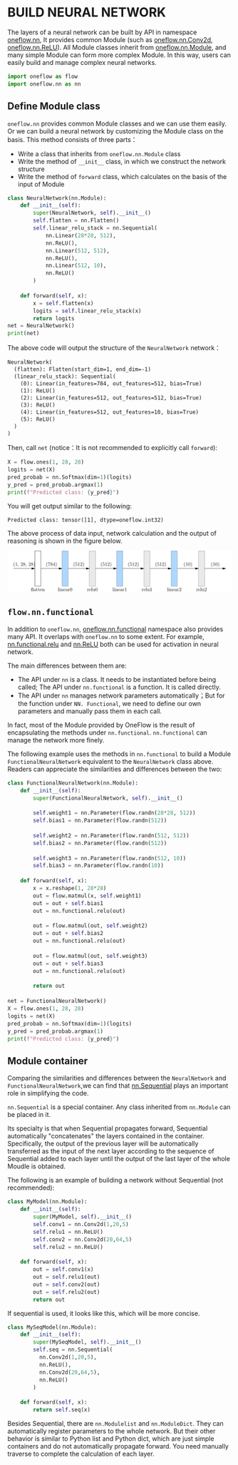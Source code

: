 # BUILD NEURAL NETWORK

The layers of a neural network can be built by API in namespace [oneflow.nn](https://oneflow.readthedocs.io/en/master/nn.html), It provides common Module (such as [oneflow.nn.Conv2d](https://oneflow.readthedocs.io/en/master/nn.html?highlight=oneflow.nn.Conv2D#oneflow.nn.Conv2d), [oneflow.nn.ReLU](https://oneflow.readthedocs.io/en/master/nn.html?highlight=oneflow.nn.ReLU#oneflow.nn.ReLU)). All Module classes inherit from [oneflow.nn.Module](https://oneflow.readthedocs.io/en/master/module.html#oneflow.nn.Module), and many simple Module can form more complex Module. In this way, users can easily build and manage complex neural networks.

```python
import oneflow as flow
import oneflow.nn as nn
```


## Define Module class

`oneflow.nn` provides common Module classes and we can use them easily. Or we can build a neural network by customizing the Module class on the basis. This method consists of three parts：

- Write a class that inherits from `oneflow.nn.Module` class
- Write the method of `__init__` class, in which we construct the network structure 
- Write the method of `forward` class, which calculates on the basis of the input of Module

```python
class NeuralNetwork(nn.Module):
    def __init__(self):
        super(NeuralNetwork, self).__init__()
        self.flatten = nn.Flatten()
        self.linear_relu_stack = nn.Sequential(
            nn.Linear(28*28, 512),
            nn.ReLU(),
            nn.Linear(512, 512),
            nn.ReLU(),
            nn.Linear(512, 10),
            nn.ReLU()
        )

    def forward(self, x):
        x = self.flatten(x)
        logits = self.linear_relu_stack(x)
        return logits
net = NeuralNetwork()
print(net)
```

The above code will output the structure of the `NeuralNetwork` network：

```text
NeuralNetwork(
  (flatten): Flatten(start_dim=1, end_dim=-1)
  (linear_relu_stack): Sequential(
    (0): Linear(in_features=784, out_features=512, bias=True)
    (1): ReLU()
    (2): Linear(in_features=512, out_features=512, bias=True)
    (3): ReLU()
    (4): Linear(in_features=512, out_features=10, bias=True)
    (5): ReLU()
  )
)
```

Then, call `net` (notice：It is not recommended to explicitly call `forward`):

```python
X = flow.ones(1, 28, 28)
logits = net(X)
pred_probab = nn.Softmax(dim=1)(logits)
y_pred = pred_probab.argmax(1)
print(f"Predicted class: {y_pred}")
```

You will get output similar to the following:

```text
Predicted class: tensor([1], dtype=oneflow.int32)
```

The above process of data input, network calculation and the output of reasoning is shown in the figure below.

![todo](./imgs/neural-network-layers.png)

## `flow.nn.functional`

In addition to `oneflow.nn`, [oneflow.nn.functional](https://oneflow.readthedocs.io/en/master/functional.html) namespace also provides many API. It overlaps with `oneflow.nn` to some extent. For example, [nn.functional.relu](https://oneflow.readthedocs.io/en/master/functional.html?highlight=relu#oneflow.nn.functional.relu) and [nn.ReLU](https://oneflow.readthedocs.io/en/master/nn.html?highlight=relu#oneflow.nn.ReLU) both can be used for activation in neural network.

The main differences between them are:

- The API under `nn` is a class. It needs to be instantiated before being called; The API under `nn.functional` is a function. It is called directly.
- The API under `nn` manages network parameters automatically；But for the function under `NN. Functional`, we need to define our own parameters and manually pass them in each call.

In fact, most of the Module provided by OneFlow is the result of encapsulating the methods under `nn.functional`. `nn.functional` can manage the network more finely.

The following example uses the methods in `nn.functional` to build a Module `FunctionalNeuralNetwork` equivalent to the `NeuralNetwork` class above. Readers can appreciate the similarities and differences between the two:

```python
class FunctionalNeuralNetwork(nn.Module):    
    def __init__(self):
        super(FunctionalNeuralNetwork, self).__init__()
        
        self.weight1 = nn.Parameter(flow.randn(28*28, 512))
        self.bias1 = nn.Parameter(flow.randn(512))

        self.weight2 = nn.Parameter(flow.randn(512, 512))
        self.bias2 = nn.Parameter(flow.randn(512))

        self.weight3 = nn.Parameter(flow.randn(512, 10))
        self.bias3 = nn.Parameter(flow.randn(10))
        
    def forward(self, x):
        x = x.reshape(1, 28*28)
        out = flow.matmul(x, self.weight1)
        out = out + self.bias1
        out = nn.functional.relu(out)

        out = flow.matmul(out, self.weight2)
        out = out + self.bias2
        out = nn.functional.relu(out)

        out = flow.matmul(out, self.weight3)
        out = out + self.bias3
        out = nn.functional.relu(out)

        return out

net = FunctionalNeuralNetwork()
X = flow.ones(1, 28, 28)
logits = net(X)
pred_probab = nn.Softmax(dim=1)(logits)
y_pred = pred_probab.argmax(1)
print(f"Predicted class: {y_pred}")
```


## Module container

Comparing the similarities and differences between the `NeuralNetwork` and `FunctionalNeuralNetwork`,we can find that [nn.Sequential](https://oneflow.readthedocs.io/en/master/nn.html?highlight=nn.Sequential#oneflow.nn.Sequential) plays an important role in simplifying the code.

`nn.Sequential` is a special container. Any class inherited from `nn.Module` can be placed in it.

Its specialty is that when Sequential propagates forward, Sequential automatically "concatenates" the layers contained in the container. Specifically, the output of the previous layer will be automatically transferred as the input of the next layer according to the sequence of Sequential added to each layer until the output of the last layer of the whole Moudle is obtained.

The following is an example of building a network without Sequential (not recommended):

```python
class MyModel(nn.Module):
    def __init__(self):
        super(MyModel, self).__init__()
        self.conv1 = nn.Conv2d(1,20,5)
        self.relu1 = nn.ReLU()
        self.conv2 = nn.Conv2d(20,64,5)
        self.relu2 = nn.ReLU()

    def forward(self, x):
        out = self.conv1(x)
        out = self.relu1(out)
        out = self.conv2(out)
        out = self.relu2(out)
        return out
```

If sequential is used, it looks like this, which will be more concise.

```python
class MySeqModel(nn.Module):
    def __init__(self):
        super(MySeqModel, self).__init__()
        self.seq = nn.Sequential(
          nn.Conv2d(1,20,5),
          nn.ReLU(),
          nn.Conv2d(20,64,5),
          nn.ReLU()
        )

    def forward(self, x):
        return self.seq(x)
```

Besides Sequential, there are `nn.Modulelist` and `nn.ModuleDict`. They can automatically register parameters to the whole network. But their other behavior is similar to Python list and Python dict, which are 
just simple containers and do not automatically propagate forward. You need manually traverse to complete the calculation of each layer.
